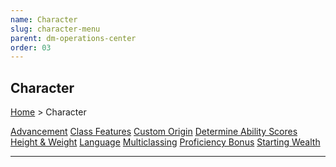 ```yaml
---
name: Character
slug: character-menu
parent: dm-operations-center
order: 03
---
```

## Character
[Home](dm-operations-center) > Character

<div class="menu-container">
    <a href="advancement">Advancement</a>
    <a href="class-features">Class Features</a>
    <a href="custom-origin">Custom Origin</a>
    <a href="determine-ability-scores">Determine Ability Scores</a>
    <a href="height-and-weight">Height & Weight</a>
    <a href="language">Language</a>
    <a href="multiclassing">Multiclassing</a>
    <a href="proficiency-bonus">Proficiency Bonus</a>
    <a href="starting-wealth">Starting Wealth</a>
    <a href="."></a>
    <a href="."></a>
    <a href="."></a>
    <a href="."></a>
    <a href="."></a>
    <a href="."></a>
</div>
<hr/>